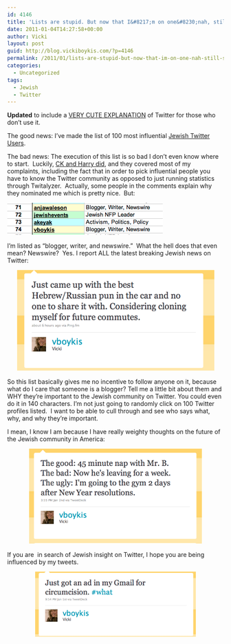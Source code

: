 ```yaml
---
id: 4146
title: 'Lists are stupid. But now that I&#8217;m on one&#8230;nah, still stupid.'
date: 2011-01-04T14:27:58+00:00
author: Vicki
layout: post
guid: http://blog.vickiboykis.com/?p=4146
permalink: /2011/01/lists-are-stupid-but-now-that-im-on-one-nah-still-stupid/
categories:
  - Uncategorized
tags:
  - Jewish
  - Twitter
---
```

**Updated** to include a [VERY CUTE EXPLANATION](http://www.jhische.com/twitter/) of Twitter for those who don&#8217;t use it.

The good news: I&#8217;ve made the list of 100 most influential [Jewish Twitter Users](http://blogs.jta.org/telegraph/article/2010/12/30/2742368/jta-twitter-100-influential-jewish-twitter-users-2010-edition).

The bad news: The execution of this list is so bad I don&#8217;t even know where to start.  Luckily, [CK and Harry did](http://www.jewlicious.com/2011/01/the-100-sexiest-jews-on-twitter-thanks-jta100/), and they covered most of my complaints, including the fact that in order to pick influential people you have to know the Twitter community as opposed to just running statistics through Twitalyzer.  Actually, some people in the comments explain why they nominated me which is pretty nice.  But:

[<img class="aligncenter size-full wp-image-4155" src="https://raw.githubusercontent.com/veekaybee/wlb/gh-pages/assets/images/2011/01/Screen-shot-2011-01-04-at-2.18.01-PM1.png" alt="" width="362" height="74" />](https://raw.githubusercontent.com/veekaybee/wlb/gh-pages/assets/images/2011/01/Screen-shot-2011-01-04-at-2.18.01-PM1.png)

I&#8217;m listed as &#8220;blogger, writer, and newswire.&#8221;  What the hell does that even mean? Newswire?  Yes. I report ALL the latest breaking Jewish news on Twitter:

<p style="text-align: center;">
  <a href="https://raw.githubusercontent.com/veekaybee/wlb/gh-pages/assets/images/2011/01/Screen-shot-2011-01-04-at-2.19.34-PM.png"><img class="aligncenter size-full wp-image-4156" src="https://raw.githubusercontent.com/veekaybee/wlb/gh-pages/assets/images/2011/01/Screen-shot-2011-01-04-at-2.19.34-PM.png" alt="" width="459" height="233" /></a>
</p>

<p style="text-align: left;">
  So this list basically gives me no incentive to follow anyone on it, because what do I care that someone is a blogger? Tell me a little bit about them and WHY they&#8217;re important to the Jewish community on Twitter. You could even do it in 140 characters. I&#8217;m not just going to randomly click on 100 Twitter profiles listed.  I want to be able to cull through and see who says what, why, and why they&#8217;re important.
</p>

<p style="text-align: left;">
  I mean, I know I am because I have really weighty thoughts on the future of the Jewish community in America:
</p>

<p style="text-align: center;">
  <a href="https://raw.githubusercontent.com/veekaybee/wlb/gh-pages/assets/images/2011/01/Screen-shot-2011-01-04-at-2.22.03-PM.png"><img class="aligncenter size-full wp-image-4157" title="Screen shot 2011-01-04 at 2.22.03 PM" src="https://raw.githubusercontent.com/veekaybee/wlb/gh-pages/assets/images/2011/01/Screen-shot-2011-01-04-at-2.22.03-PM.png" alt="" width="402" height="220" /></a>
</p>

<p style="text-align: left;">
  If you are  in search of Jewish insight on Twitter, I hope you are being influenced by my tweets.
</p>

<p style="text-align: center;">
  <a href="https://raw.githubusercontent.com/veekaybee/wlb/gh-pages/assets/images/2011/01/Screen-shot-2011-01-04-at-2.26.06-PM.png"><img class="aligncenter size-full wp-image-4158" src="https://raw.githubusercontent.com/veekaybee/wlb/gh-pages/assets/images/2011/01/Screen-shot-2011-01-04-at-2.26.06-PM.png" alt="" width="374" height="151" /></a>
</p>
